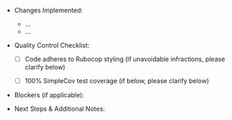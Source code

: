 - Changes Implemented:
  - ...
  - ...

- Quality Control Checklist:

  - [ ] Code adheres to Rubocop styling (if unavoidable infractions, please clarify below)
  - [ ] 100% SimpleCov test coverage (if below, please clarify below)


- Blockers (if applicable):

- Next Steps & Additional Notes:
